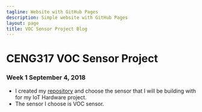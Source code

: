 ```yaml
---
tagline: Website with GitHub Pages
description: Simple website with GitHub Pages
layout: page
title: VOC Sensor Project Blog
---
```


# CENG317 VOC Sensor Project


### Week 1 September 4, 2018
* I created my [repository](https://github.com/PrincessHernandez/VOC_Sensor) and choose the sensor that I will be building with for my IoT Hardware project.
* The sensor I choose is VOC sensor. 
